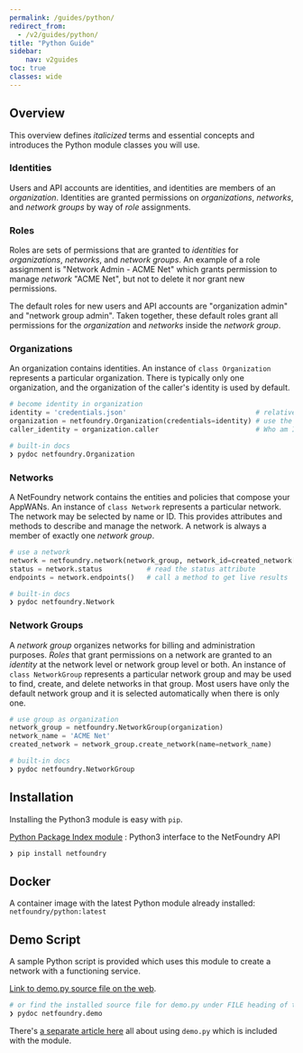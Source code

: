 ```yaml
---
permalink: /guides/python/
redirect_from:
  - /v2/guides/python/
title: "Python Guide"
sidebar:
    nav: v2guides
toc: true
classes: wide
---
```


## Overview

This overview defines *italicized* terms and essential concepts and introduces the Python module classes you will use.

### Identities

Users and API accounts are identities, and identities are members of an *organization*. Identities are granted permissions on *organizations*, *networks*, and *network groups* by way of *role* assignments. 
<!-- TODO: Identities are managed through methods of `class Organization`. -->

### Roles

Roles are sets of permissions that are granted to *identities* for *organizations*, *networks*, and *network groups*. An example of a role assignment is "Network Admin - ACME Net" which grants permission to manage *network* "ACME Net", but not to delete it nor grant new permissions.

The default roles for new users and API accounts are "organization admin" and "network group admin". Taken together, these default roles grant all permissions for the *organization* and *networks* inside the *network group*. 
<!-- TODO: Roles are managed through methods of `class Organization`. -->

### Organizations

An organization contains identities. An instance of `class Organization` represents a particular organization. There is typically only one organization, and the organization of the caller's identity is used by default.

```python
# become identity in organization
identity = 'credentials.json'                                # relative to PWD or in ~/.netfoundry or /netfoundry
organization = netfoundry.Organization(credentials=identity) # use the calling identity's organization
caller_identity = organization.caller                        # Who am I?
```

```bash
# built-in docs
❯ pydoc netfoundry.Organization
```

### Networks

A NetFoundry network contains the entities and policies that compose your AppWANs. An instance of `class Network` represents a particular network. The network may be selected by name or ID. This provides attributes and methods to describe and manage the network. A network is always a member of exactly one *network group*.

```python
# use a network
network = netfoundry.network(network_group, network_id=created_network['id'])
status = network.status           # read the status attribute
endpoints = network.endpoints()   # call a method to get live results
```

```bash
# built-in docs
❯ pydoc netfoundry.Network
```

### Network Groups

A *network group* organizes networks for billing and administration purposes. *Roles* that grant permissions on a network are granted to an *identity* at the network level or network group level or both. An instance of `class NetworkGroup` represents a particular network group and may be used to find, create, and delete networks in that group. Most users have only the default network group and it is selected automatically when there is only one.

```python
# use group as organization
network_group = netfoundry.NetworkGroup(organization)
network_name = 'ACME Net'
created_network = network_group.create_network(name=network_name)
```

```bash
# built-in docs
❯ pydoc netfoundry.NetworkGroup
```

## Installation

Installing the Python3 module is easy with `pip`.

[Python Package Index module](https://pypi.org/project/netfoundry/)
: Python3 interface to the NetFoundry API

```bash
❯ pip install netfoundry
```

## Docker

A container image with the latest Python module already installed: `netfoundry/python:latest`

## Demo Script

A sample Python script is provided which uses this module to create a network with a functioning service.

[Link to demo.py source file on the web](https://bitbucket.org/netfoundry/python-netfoundry/src/master/netfoundry/demo.py).

```bash
# or find the installed source file for demo.py under FILE heading of the built-in doc
❯ pydoc netfoundry.demo
```

There's [a separate article here](/guides/demo/) all about using `demo.py` which is included with the module.
